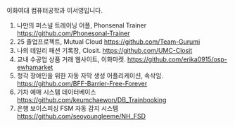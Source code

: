 이화여대 컴퓨터공학과 이서영입니다.

1. 나만의 퍼스널 트레이닝 어플, Phonsenal Trainer
   https://github.com/Phonesonal-Trainer
2. 25 졸업프로젝트, Mutual Cloud
  https://github.com/Team-Gurumi
4. 나의 데일리 패션 기록장, Closit.
   https://github.com/UMC-Closit
5. 교내 수공업 상품 거래 웹사이트, 이화마켓.
   https://github.com/erika0915/osp-ewhamarket
6. 청각 장애인을 위한 자동 자막 생성 어플리케이션, 속삭임.
   https://github.com/BFF-Barrier-Free-Forever
7. 기차 예매 시스템 데이터베이스
   https://github.com/keumchaewon/DB_Trainbooking
8. 은행 보이스피싱 FSM 자동 감지 시스템
  https://github.com/seoyoungleeme/NH_FSD

<!---
seoyoungleeme/seoyoungleeme is a ✨ special ✨ repository because its `README.md` (this file) appears on your GitHub profile.
You can click the Preview link to take a look at your changes.
--->
